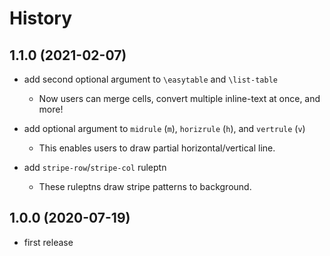# History

## 1.1.0 (2021-02-07)

* add second optional argument to `\easytable` and `\list-table`

  * Now users can merge cells, convert multiple inline-text at once, and more!

* add optional argument to `midrule` (`m`), `horizrule` (`h`), and `vertrule` (`v`)

  * This enables users to draw partial horizontal/vertical line.

* add `stripe-row`/`stripe-col` ruleptn

  * These ruleptns draw stripe patterns to background.

## 1.0.0 (2020-07-19)

* first release
